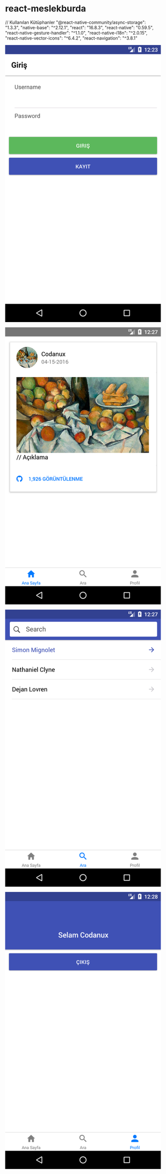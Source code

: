 # react-meslekburda

// Kullanılan Kütüphanler
"@react-native-community/async-storage": "1.3.3",
"native-base": "^2.12.1",
"react": "16.8.3",
"react-native": "0.59.5",
"react-native-gesture-handler": "^1.1.0",
"react-native-i18n": "^2.0.15",
"react-native-vector-icons": "^6.4.2",
"react-navigation": "^3.8.1"


![alt text](https://raw.githubusercontent.com/codanux/react-meslekburda/master/screenshot/Screenshot_1555935830.png?token=AK7TWCCHTRHOOSRT4ZKYZ724XW2ES)

![alt text](https://github.com/codanux/react-meslekburda/blob/master/screenshot/Screenshot_1555936068.png)

![alt text](https://github.com/codanux/react-meslekburda/blob/master/screenshot/Screenshot_1555936073.png)

![alt text](https://github.com/codanux/react-meslekburda/blob/master/screenshot/Screenshot_1555936109.png)
